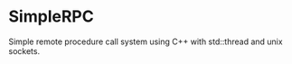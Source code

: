 SimpleRPC
=========

Simple remote procedure call system using C++ with std::thread and unix sockets.